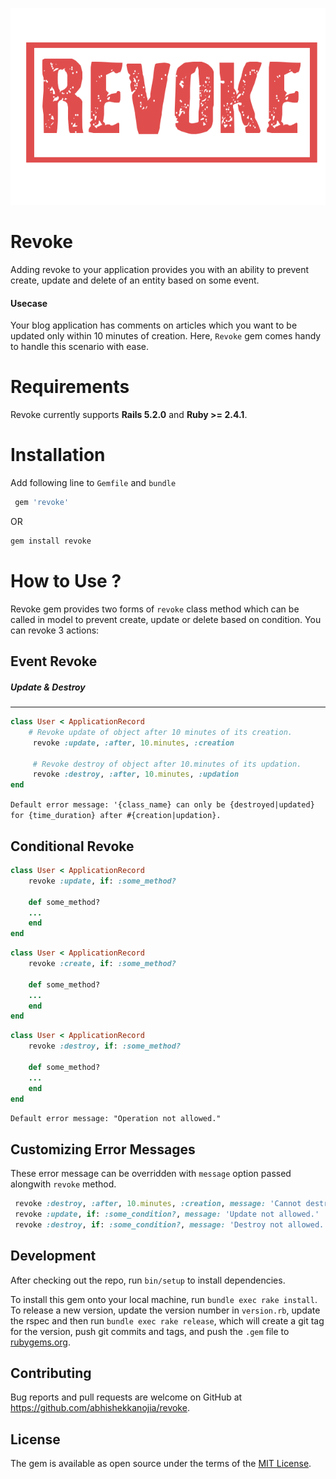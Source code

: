 ![alt text](https://raw.githubusercontent.com/abhishekkanojia/images/master/revoke_gem.png "Revoke Gem")

# Revoke
Adding revoke to your application provides you with an ability to prevent create, update and delete of an entity based on some event.

#### Usecase
Your blog application has comments on articles which you want to be updated only within 10 minutes of creation. Here, `Revoke` gem comes handy to handle this scenario with ease.

# Requirements
Revoke currently supports **Rails 5.2.0** and **Ruby >= 2.4.1**.

# Installation
Add following line to `Gemfile` and `bundle`

```ruby
 gem 'revoke'
 ```
OR
```ruby
gem install revoke
```
# How to Use ?

Revoke gem provides two forms of `revoke` class method which can be called in model to prevent create, update or delete based on condition.
You can revoke 3 actions:
## Event Revoke
##### Update & Destroy
---
```ruby
class User < ApplicationRecord
    # Revoke update of object after 10 minutes of its creation.
     revoke :update, :after, 10.minutes, :creation

     # Revoke destroy of object after 10.minutes of its updation.
     revoke :destroy, :after, 10.minutes, :updation
end
```

`Default error message: '{class_name} can only be {destroyed|updated} for {time_duration} after #{creation|updation}.`

## Conditional Revoke
```ruby
class User < ApplicationRecord
    revoke :update, if: :some_method?

    def some_method?
    ...
    end
end
```

```ruby
class User < ApplicationRecord
    revoke :create, if: :some_method?

    def some_method?
    ...
    end
end
```

```ruby
class User < ApplicationRecord
    revoke :destroy, if: :some_method?

    def some_method?
    ...
    end
end
```
`Default error message: "Operation not allowed."`
## Customizing Error Messages

These error message can be overridden with `message` option passed alongwith `revoke` method.

```ruby
 revoke :destroy, :after, 10.minutes, :creation, message: 'Cannot destroy.'
 revoke :update, if: :some_condition?, message: 'Update not allowed.'
 revoke :destroy, if: :some_condition?, message: 'Destroy not allowed.'
```


## Development

After checking out the repo, run `bin/setup` to install dependencies.

To install this gem onto your local machine, run `bundle exec rake install`. To release a new version, update the version number in `version.rb`, update the rspec and then run `bundle exec rake release`, which will create a git tag for the version, push git commits and tags, and push the `.gem` file to [rubygems.org](https://rubygems.org).

## Contributing

Bug reports and pull requests are welcome on GitHub at https://github.com/abhishekkanojia/revoke.

## License

The gem is available as open source under the terms of the [MIT License](https://opensource.org/licenses/MIT).
